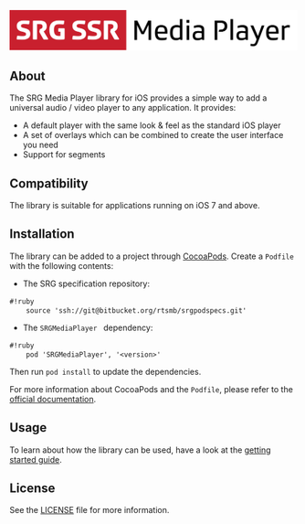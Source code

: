 ![SRG Media Player logo](README-images/logo.png)

## About

The SRG Media Player library for iOS provides a simple way to add a universal audio / video player to any application. It provides:

* A default player with the same look & feel as the standard iOS player
* A set of overlays which can be combined to create the user interface you need
* Support for segments

## Compatibility

The library is suitable for applications running on iOS 7 and above.

## Installation

The library can be added to a project through [CocoaPods](http://cocoapods.org/). Create a `Podfile` with the following contents:

* The SRG specification repository:

```
#!ruby
    source 'ssh://git@bitbucket.org/rtsmb/srgpodspecs.git'
```
    
* The `SRGMediaPlayer ` dependency:

```
#!ruby
    pod 'SRGMediaPlayer', '<version>'
```

Then run `pod install` to update the dependencies.

For more information about CocoaPods and the `Podfile`, please refer to the [official documentation](http://guides.cocoapods.org/).

## Usage

To learn about how the library can be used, have a look at the [getting started guide](Documentation/Getting-started.md).

## License

See the [LICENSE](LICENSE) file for more information.